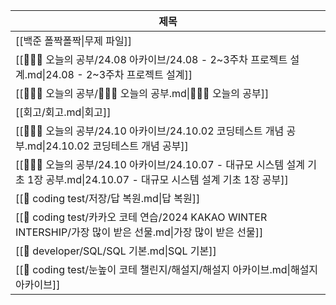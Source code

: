 | 제목                                                                                              |
| ----------------------------------------------------------------------------------------------- |
| [[백준 폴짝폴짝\|무제 파일]]                                                |
| [[👨🏻‍🦲 오늘의 공부/24.08 아카이브/24.08 - 2~3주차 프로젝트 설계.md\|24.08 - 2~3주차 프로젝트 설계]]                   |
| [[👨🏻‍🦲 오늘의 공부/👨🏻‍🦲 오늘의 공부.md\|👨🏻‍🦲 오늘의 공부]]                                            |
| [[회고/회고.md\|회고]]                                                                                |
| [[👨🏻‍🦲 오늘의 공부/24.10 아카이브/24.10.02 코딩테스트 개념 공부.md\|24.10.02 코딩테스트 개념 공부]]                     |
| [[👨🏻‍🦲 오늘의 공부/24.10 아카이브/24.10.07 - 대규모 시스템 설계 기초 1장 공부.md\|24.10.07 - 대규모 시스템 설계 기초 1장 공부]] |
| [[🌳 coding test/저장/답 복원.md\|답 복원]]                                                             |
| [[🌳 coding test/카카오 코테 연습/2024 KAKAO WINTER INTERSHIP/가장 많이 받은 선물.md\|가장 많이 받은 선물]]            |
| [[🛶 developer/SQL/SQL 기본.md\|SQL 기본]]                                                          |
| [[🌳 coding test/눈높이 코테 챌린지/해설지/해설지 아카이브.md\|해설지 아카이브]]                                         |
